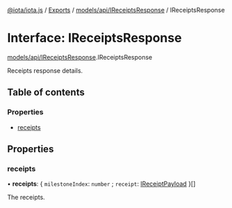 [@iota/iota.js](../README.md) / [Exports](../modules.md) / [models/api/IReceiptsResponse](../modules/models_api_ireceiptsresponse.md) / IReceiptsResponse

# Interface: IReceiptsResponse

[models/api/IReceiptsResponse](../modules/models_api_ireceiptsresponse.md).IReceiptsResponse

Receipts response details.

## Table of contents

### Properties

- [receipts](models_api_ireceiptsresponse.ireceiptsresponse.md#receipts)

## Properties

### receipts

• **receipts**: { `milestoneIndex`: `number` ; `receipt`: [IReceiptPayload](models_ireceiptpayload.ireceiptpayload.md)  }[]

The receipts.
